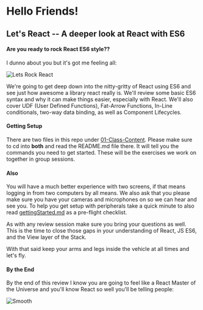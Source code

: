 # Hello Friends!


## Let's React -- A deeper look at React with ES6



#### Are you ready to rock React ES6 style??


I dunno about you but it's got me feeling all:

![Lets Rock React](https://media.giphy.com/media/rFEZCuGiSxGrS/giphy.gif)


We're going to get deep down into the nitty-gritty of React using ES6 and see
just how awesome a library react really is. We'll review some basic ES6 syntax
and why it can make things easier, especially with React. We'll also cover UDF
(User Defined Functions), Fat-Arrow Functions, In-Line conditionals, two-way data binding, as well as Component Lifecycles.

#### Getting Setup

There are two files in this repo under [01-Class-Content](https://github.com/coding-boot-camp/student-tech-fellow/01-Class-Content). Please make sure to cd into __both__ and read the README.md file there.
It will tell you the commands you need to get started. These will be the exercises we work on together in group sessions.

#### Also

You will have a much better experience with two screens, if that means logging in from two computers by all means. We also ask that you please make sure you have your cameras and microphones on so we can hear and see you. To help you get setup with peripherals take a quick minute to also read [gettingStarted.md](https://github.com/coding-boot-camp/student-tech-fellow/gettingStarted.md) as a pre-flight checklist.

As with any review session make sure you bring your questions as well. This is the time to close those gaps in your understanding of React, JS ES6, and the View layer of the Stack.

With that said keep your arms and legs inside the vehicle at all times and let's fly.


#### By the End
By the end of this review I know you are going to feel like a React Master of the Universe and you'll know React so well you'll be telling people:

![Smooth](https://media.giphy.com/media/UXwZl3Fg66iUU/giphy.gif)
